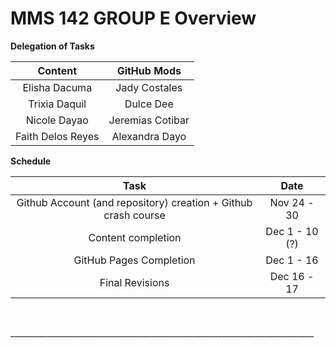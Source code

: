 # MMS 142 GROUP E Overview
**Delegation of Tasks**

| Content  | GitHub Mods |
|   :---:  |   :---:   |
| Elisha Dacuma  | Jady Costales  |
| Trixia Daquil  | Dulce Dee  |
| Nicole Dayao  | Jeremias Cotibar  |
| Faith Delos Reyes  | Alexandra Dayo  |  

**Schedule**

| Task  | Date |
|   :---:  |   :---:   |
| Github Account (and repository) creation + Github crash course  | Nov 24 - 30  |
| Content completion  | Dec 1 - 10 (?)   |
| GitHub Pages Completion  | Dec 1 - 16  |
| Final Revisions  | Dec 16 - 17  |
<p>&nbsp;</p>
____________________________________________________________________________
<p>&nbsp;</p>
